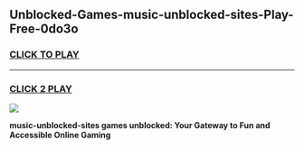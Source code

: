 
## Unblocked-Games-music-unblocked-sites-Play-Free-0do3o
<h3>
<a href="https://premium76.site?title=music-unblocked-sites&ref=19M">CLICK TO PLAY</a></h3>
<hr>

<h3>
<a href="https://premium76.site?title=music-unblocked-sites&ref=19M">CLICK 2 PLAY</a>
  
</h3>

<a href="https://premium76.site?title=music-unblocked-sites&ref=19M"><img src="https://clearcache.store/games.png"></a>


**music-unblocked-sites games unblocked: Your Gateway to Fun and Accessible Online Gaming**

